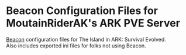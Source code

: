# Beacon Configuration Files for MoutainRiderAK's ARK PVE Server
[Beacon][1] configuration files for The Island in ARK: Survival Evolved.<br>
Also includes exported ini files for folks not using Beacon.

[1]: https://beaconapp.cc/
